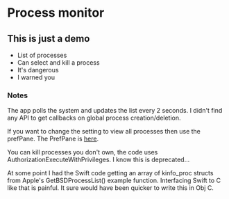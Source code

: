 # Process monitor

## This is just a demo

* List of processes
* Can select and kill a process
* It's dangerous
* I warned you

### Notes

The app polls the system and updates the list every 2 seconds. I didn't find any API to get callbacks on global process creation/deletion.

If you want to change the setting to view all processes then use the prefPane. The PrefPane is [here](https://github.com/sdsykes/ProcessesPrefs).

You can kill processes you don't own, the code uses AuthorizationExecuteWithPrivileges. I know this is deprecated...

At some point I had the Swift code getting an array of kinfo_proc structs from Apple's GetBSDProcessList() example function. Interfacing Swift to C like that is painful. It sure would have been quicker to write this in Obj C.

